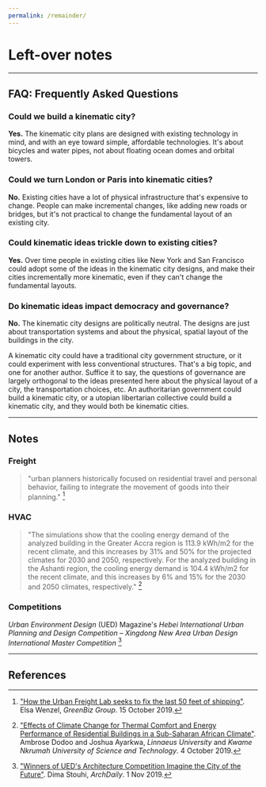 ```yaml
---
permalink: /remainder/
---
```

# Left-over notes

---
## <a name="faq"></a>FAQ: Frequently Asked Questions


### <a name="could-we-build"></a>Could we build a kinematic city?

**Yes.** The kinematic city plans are designed with existing technology in mind, and with an eye toward simple, affordable technologies. It's about bicycles and water pipes, not about floating ocean domes and orbital towers.

### <a name="could-we-transform"></a>Could we turn London or Paris into kinematic cities?

**No.** Existing cities have a lot of physical infrastructure that's expensive to change. People can make incremental changes, like adding new roads or bridges, but it's not practical to change the fundamental layout of an existing city.

### <a name="could-ideas-trickle-down"></a>Could kinematic ideas trickle down to existing cities? 

**Yes.** Over time people in existing cities like New York and San Francisco could adopt some of the ideas in the kinematic city designs, and make their cities incrementally more kinematic, even if they can't change the fundamental layouts.

### <a name="do-ideas-impact-democracy"></a>Do kinematic ideas impact democracy and governance?

**No.** The kinematic city designs are politically neutral. The designs are just about transportation systems and about the physical, spatial layout of the buildings in the city.

A kinematic city could have a traditional city government structure, or it could experiment with less conventional structures. That's a big topic, and one for another author. Suffice it to say, the questions of governance are largely orthogonal to the ideas presented here about the physical layout of a city, the transportation choices, etc. An authoritarian government could build a kinematic city, or a utopian libertarian collective could build a kinematic city, and they would both be kinematic cities.




  

---

## <a name="notes"></a>Notes


### Freight

> "urban planners historically focused on residential travel and personal behavior, failing to integrate the movement of goods into their planning." [^wenzel]



### HVAC

> "The simulations show that the cooling energy demand of the analyzed building in the Greater Accra region is 113.9 kWh/m2 for the recent climate, and this increases by 31% and 50% for the projected climates for 2030 and 2050, respectively. For the analyzed building in the Ashanti region, the cooling energy demand is 104.4 kWh/m2 for the recent climate, and this increases by 6% and 15% for the 2030 and 2050 climates, respectively." [^dodoo]

### Competitions

_Urban Environment Design_ (UED) Magazine's _Hebei International Urban Planning and Design Competition – Xingdong New Area Urban Design International Master Competition_ [^stouhi]



---


## <a name="references"></a>References

[^dodoo]: ["Effects of Climate Change for Thermal Comfort and Energy Performance of Residential Buildings in a Sub-Saharan African Climate"](https://www.mdpi.com/2075-5309/9/10/215). Ambrose Dodoo and Joshua Ayarkwa, _Linnaeus University_ and _Kwame Nkrumah University of Science and Technology_. 4 October 2019.

[^stouhi]: ["Winners of UED's Architecture Competition Imagine the City of the Future"](https://www.archdaily.com/927619/winners-of-ueds-architecture-competition-imagine-the-city-of-the-future). Dima Stouhi, _ArchDaily_. 1 Nov 2019.

[^wenzel]: ["How the Urban Freight Lab seeks to fix the last 50 feet of shipping"](https://www.greenbiz.com/article/how-urban-freight-lab-seeks-fix-last-50-feet-shipping). Elsa Wenzel, _GreenBiz Group_. 15 October 2019.

[^west]: ["The Origins of Scaling in Cities"](), by Luis Bettencourt & Geoffrey West at the Santa Fe Institute. _Science (volume 340, issue 6139, page 1438)_. 21 June 2013.

